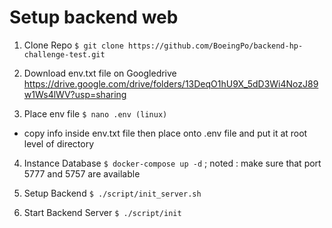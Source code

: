 
# Setup backend web

1. Clone Repo
```$ git clone https://github.com/BoeingPo/backend-hp-challenge-test.git```

2. Download env.txt file on Googledrive
https://drive.google.com/drive/folders/13DeqO1hU9X_5dD3Wi4NozJ89w1Ws4lWV?usp=sharing

3. Place env file
```$ nano .env (linux)```
- copy info inside env.txt file then place onto .env file and put it at root level of directory

4. Instance Database
```$ docker-compose up -d``` 
; noted : make sure that port 5777 and 5757 are available

5. Setup Backend
```$ ./script/init_server.sh```

6. Start Backend Server
```$ ./script/init```
